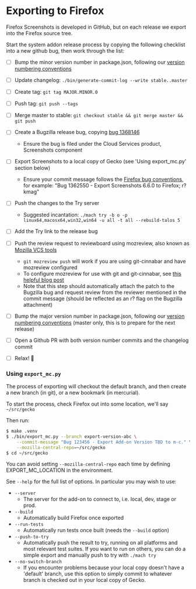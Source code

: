# Exporting to Firefox

Firefox Screenshots is developed in GitHub, but on each release we export into the Firefox
source tree.

Start the system addon release process by copying the following checklist into a new github bug, then work through the list:

- [ ] Bump the minor version number in package.json, following our [version numbering conventions](https://github.com/mozilla-services/screenshots/issues/2647)
- [ ] Update changelog: `./bin/generate-commit-log --write stable..master`
- [ ] Create tag: `git tag MAJOR.MINOR.0`
- [ ] Push tag: `git push --tags`
- [ ] Merge master to stable: `git checkout stable && git merge master && git push`
- [ ] Create a Bugzilla release bug, copying [bug 1368146](https://bugzil.la/1368146)
  - Ensure the bug is filed under the Cloud Services product, Screenshots component
- [ ] Export Screenshots to a local copy of Gecko (see 'Using export_mc.py' section below)
  - Ensure your commit message follows the [Firefox bug conventions](https://mdn.io/Committing_Rules_and_Responsibilities), for example: "Bug 1362550 - Export Screenshots 6.6.0 to Firefox; r?kmag"
- [ ] Push the changes to the Try server
  - Suggested incantation: `./mach try -b o -p linux64,macosx64,win32,win64 -u all -t all --rebuild-talos 5`
- [ ] Add the Try link to the release bug
- [ ] Push the review request to reviewboard using mozreview, also known as [Mozilla VCS tools](https://mozilla-version-control-tools.readthedocs.io/en/latest/)
  - `git mozreview push` will work if you are using git-cinnabar and have mozreview configured
  - To configure mozreview for use with git and git-cinnabar, see [this helpful blog post](https://sny.no/2016/03/geckogit)
  - Note that this step should automatically attach the patch to the Bugzilla bug and request review from the reviewer mentioned in the commit message (should be reflected as an r? flag on the Bugzilla attachment)
- [ ] Bump the major version number in package.json, following our [version numbering conventions](https://github.com/mozilla-services/screenshots/issues/2647) (master only, this is to prepare for the next release)
- [ ] Open a Github PR with both version number commits and the changelog commit
- [ ] Relax! :beers:


### Using `export_mc.py`
The process of exporting will checkout the default branch, and then create a new
branch (in git), or a new bookmark (in mercurial).

To start the process, check Firefox out into some location, we'll say `~/src/gecko`

Then run:

```sh
$ make .venv
$ ./bin/export_mc.py --branch export-version-abc \
    --commit-message "Bug 123456 - Export Add-on Version TBD to m-c." \
    --mozilla-central-repo=~/src/gecko
$ cd ~/src/gecko
```

You can avoid setting `--mozilla-central-repo` each time by defining
EXPORT_MC_LOCATION in the environment.

See `--help` for the full list of options. In particular you may wish to use:

* `--server`
  * The server for the add-on to connect to, i.e. local, dev, stage or prod.
* `--build`
  * Automatically build Firefox once exported
* `--run-tests`
  * Automatically run tests once built (needs the `--build` option)
* `--push-to-try`
  * Automatically push the result to try, running on all platforms and most
  relevant test suites. If you want to run on others, you can do a simple export
  and manually push to try with `./mach try`
* `--no-switch-branch`
  * If you encounter problems because your local copy doesn't have a 'default'
    branch, use this option to simply commit to whatever branch is checked out
    in your local copy of Gecko.
